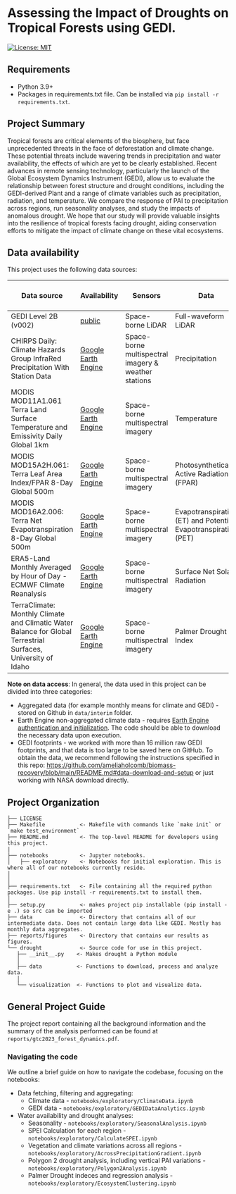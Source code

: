 # Assessing the Impact of Droughts on Tropical Forests using GEDI.

[![License: MIT](https://img.shields.io/badge/License-MIT-blue.svg)](https://opensource.org/licenses/MIT)

## Requirements
- Python 3.9+
- Packages in requirements.txt file. Can be installed via `pip install -r requirements.txt`.

## Project Summary

Tropical forests are critical elements of the biosphere, but face unprecedented threats in the face of deforestation and climate change. These potential threats include wavering trends in precipitation and water availability, the effects of which are yet to be clearly established. Recent advances in remote sensing technology, particularly the launch of the Global Ecosystem Dynamics Instrument (GEDI), allow us to evaluate the relationship between forest structure and drought conditions, including the GEDI-derived Plant and a range of climate variables such as precipitation, radiation, and temperature. We compare the response of PAI to precipitation across regions, run seasonality analyses, and study the impacts of anomalous drought. We hope that our study will provide valuable insights into the resilience of tropical forests facing drought, aiding conservation efforts to mitigate the impact of climate change on these vital ecosystems. 

## Data availability
This project uses the following data sources:

| Data source                                           | Availability                                                                  | Sensors                                     | Data                | Date range      | No. observations (used) |
|-------------------------------------------------------|-------------------------------------------------------------------------------|---------------------------------------------|---------------------|-----------------|-------------------------|
| GEDI Level 2B (v002)                                  | [public](https://lpdaac.usgs.gov/products/gedi02_bv002/)                      | Space-borne LiDAR                           | Full-waveform LiDAR | 2019-2020       | 16 Mio.                |
| CHIRPS Daily: Climate Hazards Group InfraRed Precipitation With Station Data | [Google Earth Engine](https://developers.google.com/earth-engine/datasets/catalog/UCSB-CHG_CHIRPS_DAILY)                       | Space-borne multispectral imagery & weather stations | Precipitation    | 2001-2023 | -                       |  
| MODIS MOD11A1.061 Terra Land Surface Temperature and Emissivity Daily Global 1km | [Google Earth Engine](https://developers.google.com/earth-engine/datasets/catalog/MODIS_061_MOD11A1)                       | Space-borne multispectral imagery | Temperature    | 2001-2023  | -                       |
| MODIS MOD15A2H.061: Terra Leaf Area Index/FPAR 8-Day Global 500m | [Google Earth Engine](https://developers.google.com/earth-engine/datasets/catalog/MODIS_061_MOD15A2H)                       | Space-borne multispectral imagery |  Photosynthetically Active Radiation (FPAR)    | 2001-2023  | -                       |
| MODIS MOD16A2.006: Terra Net Evapotranspiration 8-Day Global 500m | [Google Earth Engine](https://developers.google.com/earth-engine/datasets/catalog/MODIS_006_MOD16A2)                       | Space-borne multispectral imagery | Evapotranspiration (ET) and Potential Evapotranspiration (PET)   | 2001-2023  | -                       |
| ERA5-Land Monthly Averaged by Hour of Day - ECMWF Climate Reanalysis | [Google Earth Engine](https://developers.google.com/earth-engine/datasets/catalog/ECMWF_ERA5_LAND_MONTHLY_BY_HOUR)                       | Space-borne multispectral imagery | Surface Net Solar Radiation    | 2001-2023  | -                       |
| TerraClimate: Monthly Climate and Climatic Water Balance for Global Terrestrial Surfaces, University of Idaho | [Google Earth Engine](https://developers.google.com/earth-engine/datasets/catalog/IDAHO_EPSCOR_TERRACLIMATE)                       | Space-borne multispectral imagery | Palmer Drought Index    | 2001-2023  | -                       |


**Note on data access**: In general, the data used in this project can be divided into three categories:
* Aggregated data (for example monthly means for climate and GEDI) - stored on Github in `data/interim` folder.
* Earth Engine non-aggregated climate data - requires [Earth Engine authentication and initialization](https://developers.google.com/earth-engine/guides/auth). The code should be able to download the necessary data upon execution.
* GEDI footprints - we worked with more than 16 million raw GEDI footprints, and that data is too large to be saved here on GitHub. To obtain the data, we recommend following the instructions specified in this repo: https://github.com/ameliaholcomb/biomass-recovery/blob/main/README.md#data-download-and-setup or just working with NASA download directly.


## Project Organization
```
├── LICENSE
├── Makefile           <- Makefile with commands like `make init` or `make test_environment`
├── README.md          <- The top-level README for developers using this project.
|
├── notebooks          <- Jupyter notebooks.
│   ├── exploratory    <- Notebooks for initial exploration. This is where all of our notebooks currently reside.
│
│
├── requirements.txt   <- File containing all the required python packages. Use pip install -r requirements.txt to install them.
│
├── setup.py           <- makes project pip installable (pip install -e .) so src can be imported
├── data               <- Directory that contains all of our intermediate data. Does not contain large data like GEDI. Mostly has monthly data aggregates.
├── reports/figures    <- Directory that contains our results as figures.
└── drought            <- Source code for use in this project.
   ├── __init__.py    <- Makes drought a Python module
   │
   ├── data           <- Functions to download, process and analyze data.
   │
   └── visualization  <- Functions to plot and visualize data.
```

## General Project Guide

The project report containing all the background information and the summary of the analysis performed can be found at `reports/gtc2023_forest_dynamics.pdf`.

### Navigating the code

We outline a brief guide on how to navigate the codebase, focusing on the notebooks:

* Data fetching, filtering and aggregating:
  * Climate data - `notebooks/exploratory/ClimateData.ipynb`
  * GEDI data - `notebooks/exploratory/GEDIDataAnalytics.ipynb`
* Water availability and drought analyses:
  * Seasonality  - `notebooks/exploratory/SeasonalAnalysis.ipynb`
  * SPEI Calculation for each region - `notebooks/exploratory/CalculateSPEI.ipynb`
  * Vegetation and climate variations across all regions - `notebooks/exploratory/AcrossPrecipitationGradient.ipynb`
  * Polygon 2 drought analysis, including vertical PAI variations - `notebooks/exploratory/Polygon2Analysis.ipynb`
  * Palmer Drought indeces and regression analysis - `notebooks/exploratory/EcosystemClustering.ipynb`


